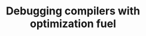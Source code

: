 ---
title: Debugging compilers with optimization fuel
url: http://blog.ezyang.com/2011/06/debugging-compilers-with-optimization-fuel/
authors:
- Edward Z. Yang
type: article
tags:
- compilers
- debugging
- optimization
libraries:
- hoopl
doHaskell-type: blog post
dohaskell-year: 2011
---